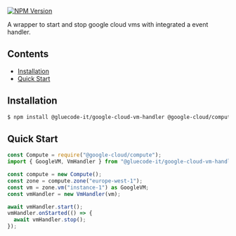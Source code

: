 [![NPM Version](https://img.shields.io/npm/v/@gluecode-it/google-cloud-vm-handler.svg?style=flat-square)](https://www.npmjs.com/package/@gluecode-it/google-cloud-vm-handler)

A wrapper to start and stop google cloud vms with integrated a event handler.

## Contents

- [Installation](#installation)
- [Quick Start](#quick-start)

## Installation

```bash
$ npm install @gluecode-it/google-cloud-vm-handler @google-cloud/compute
```

## Quick Start

```js
const Compute = require("@google-cloud/compute");
import { GoogleVM, VmHandler } from "@gluecode-it/google-cloud-vm-handler";

const compute = new Compute();
const zone = compute.zone("europe-west-1");
const vm = zone.vm("instance-1") as GoogleVM;
const vmHandler = new VmHandler(vm);

await vmHandler.start();
vmHandler.onStarted(() => {
  await vmHandler.stop();
});

```